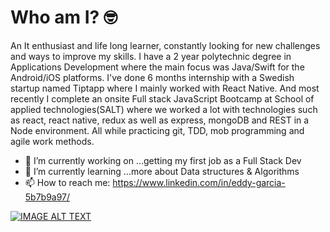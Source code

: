 
<!--
**kirizhu/kirizhu** is a ✨ _special_ ✨ repository because its `README.md` (this file) appears on your GitHub profile.

Here are some ideas to get you started:

- 🔭 I’m currently working on ...
- 🌱 I’m currently learning ...
- 👯 I’m looking to collaborate on ...
- 🤔 I’m looking for help with ...
- 💬 Ask me about ...
- 📫 How to reach me: ...
- 😄 Pronouns: ...
- ⚡ Fun fact: ...
-->

# Who am I? 🤓
An It enthusiast and life long learner, constantly looking for new challenges and ways to improve my skills. I have a 2 year polytechnic degree in Applications Development where the main focus was Java/Swift for the Android/iOS platforms. I've done 6 months internship with a Swedish startup named Tiptapp where I mainly worked with React Native. And most recently I complete an onsite Full stack JavaScript Bootcamp at School of applied technologies(SALT) where we worked a lot with technologies such as react, react native, redux as well as express, mongoDB and REST in a Node environment. All while practicing git, TDD, mob programming and agile work methods.

- 🔭 I’m currently working on ...getting my first job as a Full Stack Dev
- 🌱 I’m currently learning ...more about Data structures & Algorithms
- 📫 How to reach me: https://www.linkedin.com/in/eddy-garcia-5b7b9a97/


[![IMAGE ALT TEXT](http://img.youtube.com/vi/GpN9lMbD6pw&t/0.jpg)](http://www.youtube.com/watch?v=GpN9lMbD6pw&t "Explain Tech")
